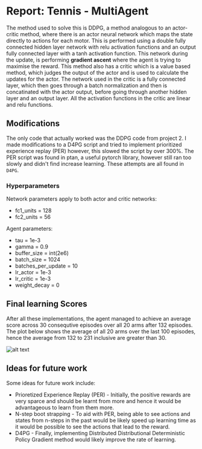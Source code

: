 # Report: Tennis - MultiAgent

The method used to solve this is DDPG, a method analogous to an actor-critic method, where there is an actor neural network which maps the state directly to actions for each motor. This is performed using a double fully connected hidden layer network with relu activation functions and an output fully connected layer with a tanh activation function. This network during the update, is performing **gradient ascent** where the agent is trying to maximise the reward.
This method also has a critic which is a value based method, which judges the output of the actor and is used to calculate the updates for the actor. The network used in the critic is a fully connected layer, which then goes through a batch normalization and then is concatinated with the actor output, before going through another hidden layer and an output layer. All the activation functions in the critic are linear and relu functions.


## Modifications
The only code that actually worked was the DDPG code from project 2. I made modifications to a D4PG script and tried to implement prioritized experience replay (PER) however, this slowed the script by over 300%. The PER script was found in ptan, a useful pytorch library, however still ran too slowly and didn't find increase learning. These attempts are all found in `D4PG`.

### Hyperparameters
Network parameters apply to both actor and critic networks:
* fc1_units = 128
* fc2_units = 56

Agent parameters:
* tau = 1e-3
* gamma = 0.9
* buffer_size = int(2e6)
* batch_size = 1024
* batches_per_update = 10
* lr_actor = 1e-3
* lr_critic = 1e-3
* weight_decay = 0

## Final learning Scores
After all these implementations, the agent managed to achieve an average score across 30 consequtive episodes over all 20 arms after 132 episodes. The plot below shows the average of all 20 arms over the last 100 episodes, hence the average from 132 to 231 inclusive are greater than 30.

![alt text](#ToFillIn)

## Ideas for future work
Some ideas for future work include:
* Prioretized Experience Replay (PER) - Initially, the positive rewards are very sparce and should be learnt from more and hence it would be advantageous to learn from them more.
* N-step boot strapping - To aid with PER, being able to see actions and states from n-steps in the past would be likely speed up learning time as it would be possible to see the actions that lead to the reward.
* D4PG - Finally, implementing Distributed Distributional Deterministic Policy Gradient method would likely improve the rate of learning.


